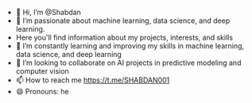 - 👋 Hi, I’m @Shabdan
- 👀 I’m passionate about machine learning, data science, and deep learning.
- Here you'll find information about my projects, interests, and skills
- 🌱 I’m constantly learning and improving my skills in machine learning, data science, and deep learning
- 💞️ I’m looking to collaborate on AI projects in predictive modeling and computer vision
- 📫 How to reach me https://t.me/SHABDAN001
- 😄 Pronouns: he
